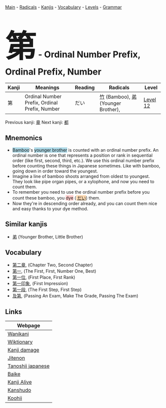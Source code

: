 <style> bigfont {font-size: 100px}</style>
[Main](../index.md) -
[Radicals](../radicals.md) -
[Kanjis](../kanjis.md) -
[Vocabulary](../vocabulary.md) -
[Levels](../levels.md) -
[Grammar](../grammar.md)
# <bigfont> 第</bigfont> - Ordinal Number Prefix, Ordinal Prefix, Number 

| Kanji | Meanings | Reading | Radicals | Level |
| --- | --- | --- | --- | --- |
| 第 | Ordinal Number Prefix, Ordinal Prefix, Number | だい | [竹](../radicals/竹.md) (Bamboo), [弟](../radicals/弟.md) (Younger Brother),  | [Level 12](../levels/wk_level12.md) |

Previous kanji: [章](章.md) Next kanji: [都](都.md) 

## Mnemonics
 * <span style="background-color:#ADD8E6"> Bamboo</span>'s <span style="background-color:#ADD8E6"> younger brother</span> is counted with an ordinal number prefix. An ordinal number is one that represents a position or rank in sequential order (like first, second, third, etc.). We use this ordinal number prefix before counting these things in Japanese sometimes. Like with bamboo, going down in order toward the youngest.
* Imagine a line of bamboo shoots arranged from oldest to youngest. They look like pipe organ pipes, or a xylophone, and now you need to count them.
* To remember you need to use the ordinal number prefix before you count these bamboo, you <span style="background-color:#ffcccb"> dye</span> (<span style="background-color:#fed8b1"> [だい](https://jisho.org/search/だい)</span>) them.
* Now they're in descending order already, and you can count them nice and easy thanks to your dye method.


## Similar kanjis
 * [弟](弟.md) (Younger Brother, Little Brother)


## Vocabulary
 * [第二章](../vocabulary/第.md), (Chapter Two, Second Chapter)
* [第一](../vocabulary/第.md), (The First, First, Number One, Best)
* [第一位](../vocabulary/第.md), (First Place, First Rank)
* [第一印象](../vocabulary/第.md), (First Impression)
* [第一段](../vocabulary/第.md), (The First Step, First Step)
* [及第](../vocabulary/第.md), (Passing An Exam, Make The Grade, Passing The Exam)



## Links 

| Webpage |
| --- |
| [Wanikani          ](https://www.wanikani.com/kanji/第) |
| [Wiktionary        ](https://en.wiktionary.org/wiki/第) |
| [Kanji damage      ](http://www.kanjidamage.com/kanji/search?utf8=✓&q=第) |
| [Jitenon           ](https://jitenon.com/kanji/第) |
| [Tanoshii japanese ](https://www.tanoshiijapanese.com/dictionary/kanji.cfm?k=第) |
| [Baike             ](https://baike.baidu.com/item/第) |
| [Kanji Alive       ](https://app.kanjialive.com/第) |
| [Kanshudo          ](https://www.kanshudo.com/searchmn?q=第) |
| [Koohii            ](https://kanji.koohii.com/study/kanji/第) |
